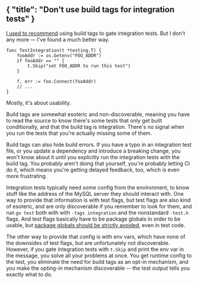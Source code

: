 { "title": "Don't use build tags for integration tests" }
---
[I used to recommend](https://peter.bourgon.org/go-in-production/#testing-and-validation)
using build tags to gate integration tests. But I don't any more — I've found a
much better way.

```
func TestIntegration(t *testing.T) {
	fooAddr := os.Getenv("FOO_ADDR")
	if fooAddr == "" {
		t.Skip("set FOO_ADDR to run this test")
	}

	f, err := foo.Connect(fooAddr)
	// ...
}
```

Mostly, it's about usability.

Build tags are somewhat esoteric and non-discoverable, meaning you have to read
the source to know there's some tests that only get built conditionally, and
that the build tag is integration. There's no signal when you run the tests that
you're actually missing some of them.

Build tags can also hide build errors. If you have a typo in an integration test
file, or you update a dependency and introduce a breaking change, you won't know
about it until you explicitly run the integration tests with the build tag. You
probably aren't doing that yourself, you're probably letting CI do it, which
means you're getting delayed feedback, too, which is even more frustrating.

Integration tests typically need some config from the environment, to know stuff
like the address of the MySQL server they should interact with. One way to
provide that information is with test flags, but test flags are also kind of
esoteric, and are only discoverable if you remember to look for them, and run
`go test` both with with `-tags integration` and the nonstandard `-test.h`
flags. And test flags basically have to be package globals in order to be
usable, but [package globals should be strictly avoided](http://peter.bourgon.org/blog/2017/06/09/theory-of-modern-go.html),
even in test code.

The other way to provide that config is with env vars, which have none of the
downsides of test flags, but are unfortunately not discoverable. However, if you
gate integration tests with `t.Skip` and print the env var in the message, you
solve all your problems at once. You get runtime config to the test, you
eliminate the need for build tags as an opt-in mechanism, and you make the
opting-in mechanism discoverable -- the test output tells you exactly what to
do.

